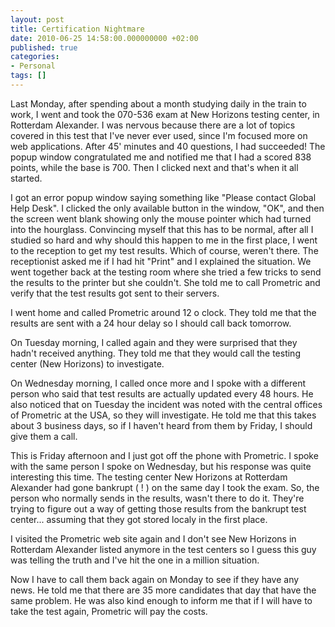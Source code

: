 ```yaml
---
layout: post
title: Certification Nightmare
date: 2010-06-25 14:58:00.000000000 +02:00
published: true
categories:
- Personal
tags: []
---
```


Last Monday, after spending about a month studying daily in the train to work, I went and took the 070-536 exam at New Horizons testing center, in Rotterdam Alexander. I was nervous because there are a lot of topics covered in this test that I've never ever used, since I'm focused more on web applications. After 45' minutes and 40 questions, I had succeeded! The popup window congratulated me and notified me that I had a scored 838 points, while the base is 700. Then I clicked next and that's when it all started.

I got an error popup window saying something like "Please contact Global Help Desk". I clicked the only available button in the window, "OK", and then the screen went blank showing only the mouse pointer which had turned into the hourglass. Convincing myself that this has to be normal, after all I studied so hard and why should this happen to me in the first place, I went to the reception to get my test results. Which of course, weren't there. The receptionist asked me if I had hit "Print" and I explained the situation. We went together back at the testing room where she tried a few tricks to send the results to the printer but she couldn't. She told me to call Prometric and verify that the test results got sent to their servers.

I went home and called Prometric around 12 o clock. They told me that the results are sent with a 24 hour delay so I should call back tomorrow.

On Tuesday morning, I called again and they were surprised that they hadn't received anything. They told me that they would call the testing center (New Horizons) to investigate.

On Wednesday morning, I called once more and I spoke with a different person who said that test results are actually updated every 48 hours. He also noticed that on Tuesday the incident was noted with the central offices of Prometric at the USA, so they will investigate. He told me that this takes about 3 business days, so if I haven't heard from them by Friday, I should give them a call.

This is Friday afternoon and I just got off the phone with Prometric. I spoke with the same person I spoke on Wednesday, but his response was quite interesting this time. The testing center New Horizons at Rotterdam Alexander had gone bankrupt ( ! ) on the same day I took the exam. So, the person who normally sends in the results, wasn't there to do it. They're trying to figure out a way of getting those results from the bankrupt test center... assuming that they got stored localy in the first place.

I visited the Prometric web site again and I don't see New Horizons in Rotterdam Alexander listed anymore in the test centers so I guess this guy was telling the truth and I've hit the one in a million situation.

Now I have to call them back again on Monday to see if they have any news. He told me that there are 35 more candidates that day that have the same problem. He was also kind enough to inform me that if I will have to take the test again, Prometric will pay the costs.
